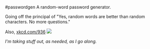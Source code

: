 #passwordgen
A random-word password generator.

Going off the principal of "Yes, random words are better than random
characters. No more questions."

Also, [xkcd.com/936](xkcd.com/936/)
![](https://imgs.xkcd.com/comics/password_strength.png)

_I'm taking stuff out, as needed, as I go along._
